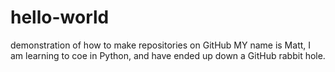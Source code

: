 # hello-world
demonstration of how to make repositories on GitHub
MY name is Matt, I am learning to coe in Python, and have ended up down a GitHub rabbit hole. 
